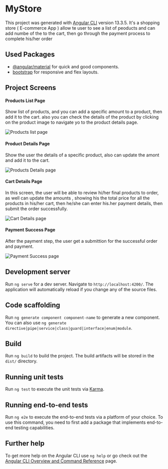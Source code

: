 # MyStore

This project was generated with [Angular CLI](https://github.com/angular/angular-cli) version 13.3.5.
It's a shopping store ( E-commerce App ) allow te user to see a list of peoducts and can add numbe of the to the cart, then go through the payment process to complete his/her order

## Used Packages

- [@angular/material](https://material.angular.io/) for quick and good components.
- [bootstrap](https://getbootstrap.com/docs/4.4/getting-started/introduction/) for responsive and flex layouts.

## Project Screens

#### Products List Page

Show list of products, and you can add a specific amount to a product, then add it to the cart. also you can check the details of the product by clicking on the product image to navigate yo to the product details page.

![Products list page](https://i.ibb.co/smWJz7N/Capture.png)


#### Product Details Page

Show the user the details of a specific product, also can update the amont and add it to the cart.

![Products Details page](https://i.ibb.co/k3YJGbt/Capture.png)


#### Cart Details Page

In this screen, the user will be able to review hi/her final products to order, as well can update the amounts , showing his the total price for all the products in his/her cart, then he/she can enter his.her payment details, then submit the order successfully.

![Cart Details page](https://i.ibb.co/3C3sZd5/Capture.png)


#### Payment Success Page

After the payment step, the user get a submittion for the successful order and payment.

![Payment Success page](https://i.ibb.co/tChFHQT/N.png)




## Development server

Run `ng serve` for a dev server. Navigate to `http://localhost:4200/`. The application will automatically reload if you change any of the source files.

## Code scaffolding

Run `ng generate component component-name` to generate a new component. You can also use `ng generate directive|pipe|service|class|guard|interface|enum|module`.

## Build

Run `ng build` to build the project. The build artifacts will be stored in the `dist/` directory.

## Running unit tests

Run `ng test` to execute the unit tests via [Karma](https://karma-runner.github.io).

## Running end-to-end tests

Run `ng e2e` to execute the end-to-end tests via a platform of your choice. To use this command, you need to first add a package that implements end-to-end testing capabilities.

## Further help

To get more help on the Angular CLI use `ng help` or go check out the [Angular CLI Overview and Command Reference](https://angular.io/cli) page.
